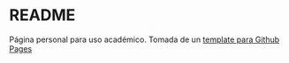 # README
Página personal para uso académico. Tomada de un [template para Github Pages](https://github.com/academicpages/academicpages.github.io)